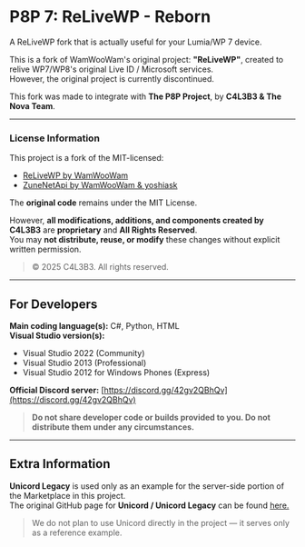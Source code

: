 # P8P 7: ReLiveWP - Reborn

A ReLiveWP fork that is actually useful for your Lumia/WP 7 device.

This is a fork of WamWooWam's original project: **"ReLiveWP"**, created to relive WP7/WP8's original Live ID / Microsoft services.  
However, the original project is currently discontinued.

This fork was made to integrate with **The P8P Project**, by **C4L3B3 & The Nova Team**.

---

### License Information

This project is a fork of the MIT-licensed:

- [ReLiveWP by WamWooWam](https://github.com/ReLiveWP/ReLiveWP)  
- [ZuneNetApi by WamWooWam & yoshiask](https://github.com/ReLiveWP/ZuneNetApi)

The **original code** remains under the MIT License.

However, **all modifications, additions, and components created by C4L3B3** are **proprietary** and **All Rights Reserved**.  
You may **not distribute, reuse, or modify** these changes without explicit written permission.

> © 2025 C4L3B3. All rights reserved.

---

## For Developers

**Main coding language(s):** C#, Python, HTML  
**Visual Studio version(s):**  
- Visual Studio 2022 (Community)  
- Visual Studio 2013 (Professional)  
- Visual Studio 2012 for Windows Phones (Express)

**Official Discord server:** [https://discord.gg/42gv2QBhQv](https://discord.gg/42gv2QBhQv)

> **Do not share developer code or builds provided to you. Do not distribute them under any circumstances.**

---

## Extra Information

**Unicord Legacy** is used only as an example for the server-side portion of the Marketplace in this project.  
The original GitHub page for **Unicord / Unicord Legacy** can be found [here.](https://github.com/UnicordDev/Unicord)

> We do not plan to use Unicord directly in the project — it serves only as a reference example.
